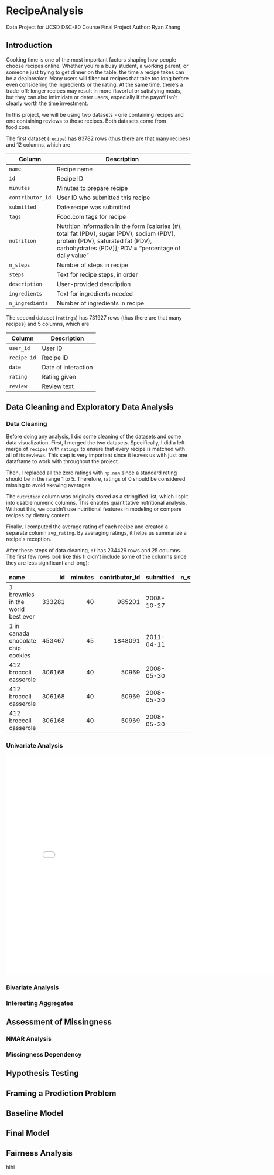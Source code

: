 # RecipeAnalysis
Data Project for UCSD DSC-80 Course Final Project
Author: Ryan Zhang

## Introduction
Cooking time is one of the most important factors shaping how people choose recipes online. Whether you're a busy student, a working parent, or someone just trying to get dinner on the table, the time a recipe takes can be a dealbreaker. Many users will filter out recipes that take too long before even considering the ingredients or the rating. At the same time, there’s a trade-off: longer recipes may result in more flavorful or satisfying meals, but they can also intimidate or deter users, especially if the payoff isn’t clearly worth the time investment.

In this project, we will be using two datasets - one containing recipes and one containing reviews to those recipes. Both datasets come from food.com. 

The first dataset (`recipe`) has 83782 rows (thus there are that many recipes) and 12 columns, which are

|Column|Description|
|------|-----------|
|`name`|Recipe name|
|`id`|Recipe ID|
|`minutes`|Minutes to prepare recipe|
|`contributor_id`|User ID who submitted this recipe|
|`submitted`|Date recipe was submitted|
|`tags`|Food.com tags for recipe|
|`nutrition`|Nutrition information in the form [calories (#), total fat (PDV), sugar (PDV), sodium (PDV), protein (PDV), saturated fat (PDV), carbohydrates (PDV)]; PDV = “percentage of daily value”|
|`n_steps`|Number of steps in recipe|
|`steps`|Text for recipe steps, in order|
|`description`|User-provided description|
|`ingredients`|Text for ingredients needed|
|`n_ingredients`|Number of ingredients in recipe|

The second dataset (`ratings`) has 731927 rows (thus there are that many recipes) and 5 columns, which are

|Column|Description|
|------|-----------|
|`user_id`|User ID|
|`recipe_id`|Recipe ID|
|`date`|Date of interaction|
|`rating`|Rating given|
|`review`|Review text|

## Data Cleaning and Exploratory Data Analysis
### Data Cleaning
Before doing any analysis, I did some cleaning of the datasets and some data visualization. 
First, I merged the two datasets. Specifically, I did a left merge of `recipes` with `ratings` to ensure that every recipe is matched with all of its reviews. This step is very important since it leaves us with just one dataframe to work with throughout the project.

Then, I replaced all the zero ratings with `np.nan` since a standard rating should be in the range 1 to 5. Therefore, ratings of 0 should be considered missing to avoid skewing averages. 

The `nutrition` column was originally stored as a stringified list, which I split into usable numeric columns. This enables quantitative nutritional analysis. Without this, we couldn’t use nutritional features in modeling or compare recipes by dietary content.

Finally, I computed the average rating of each recipe and created a separate column `avg_rating`. By averaging ratings, it helps us summarize a recipe's reception. 

After these steps of data cleaning, `df` has 234429 rows and 25 columns.
The first few rows look like this (I didn't include some of the columns since they are less significant and long):

| name                                 |     id |   minutes |   contributor_id | submitted   |   n_steps |   n_ingredients |          user_id |   rating |   calories |   avg_rating |
|:-------------------------------------|-------:|----------:|-----------------:|:------------|----------:|----------------:|-----------------:|---------:|-----------:|-------------:|
| 1 brownies in the world    best ever | 333281 |        40 |           985201 | 2008-10-27  |        10 |               9 | 386585           |        4 |      138.4 |            4 |
| 1 in canada chocolate chip cookies   | 453467 |        45 |          1848091 | 2011-04-11  |        12 |              11 | 424680           |        5 |      595.1 |            5 |
| 412 broccoli casserole               | 306168 |        40 |            50969 | 2008-05-30  |         6 |               9 |  29782           |        5 |      194.8 |            5 |
| 412 broccoli casserole               | 306168 |        40 |            50969 | 2008-05-30  |         6 |               9 |      1.19628e+06 |        5 |      194.8 |            5 |
| 412 broccoli casserole               | 306168 |        40 |            50969 | 2008-05-30  |         6 |               9 | 768828           |        5 |      194.8 |            5 |

### Univariate Analysis
<iframe
  src="assets/univariateplot.html"
  width="800"
  height="600"
  frameborder="0"
></iframe>

### Bivariate Analysis

### Interesting Aggregates




## Assessment of Missingness

### NMAR Analysis

### Missingness Dependency

## Hypothesis Testing

## Framing a Prediction Problem

## Baseline Model

## Final Model

## Fairness Analysis

hihi